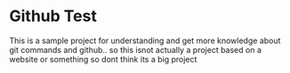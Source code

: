 # Github Test

This is a sample project for understanding and get more knowledge about git commands and github.. so this isnot actually a project based on a website or something so dont think its a big project 
